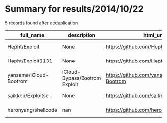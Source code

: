 
# Summary for results/2014/10/22
    
5 records found after deduplication

| full_name | description | html_url | matched_list | matched_count | pushed_at | size | stargazers_count | language | forks_count |
|------------------------|-------------------------------|-------------------------------------------|----------------|-----------------|---------------------------|--------|--------------------|------------|---------------|
| Hepht/Exploit | None | https://github.com/Hepht/Exploit | ['exploit'] | 1 | 2014-10-22 01:00:35+00:00 | 0 | 0 | nan | 0 |
| Hepht/Exploit2131 | None | https://github.com/Hepht/Exploit2131 | ['exploit'] | 1 | 2014-10-22 01:34:45+00:00 | 0 | 0 | nan | 0 |
| yansama/iCloud-Bootrom | iCloud-Bypass/Bootrom Exploit | https://github.com/yansama/iCloud-Bootrom | ['exploit'] | 1 | 2014-10-22 11:31:02+00:00 | 115 | 0 | nan | 7 |
| saikken/Exploitse | None | https://github.com/saikken/Exploitse | ['exploit'] | 1 | 2014-10-22 17:36:17+00:00 | 0 | 0 | nan | 0 |
| heronyang/shellcode | nan | https://github.com/heronyang/shellcode | ['shellcode'] | 1 | 2014-10-22 17:58:42+00:00 | 116 | 0 | Assembly | 0 |
